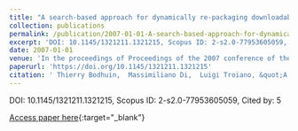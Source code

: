 ```yaml
---
title: "A search-based approach for dynamically re-packaging downloadable applications"
collection: publications
permalink: /publication/2007-01-01-A-search-based-approach-for-dynamically-re-packaging-downloadable-applications
excerpt: 'DOI: 10.1145/1321211.1321215, Scopus ID: 2-s2.0-77953605059, Cited by: 5'
date: 2007-01-01
venue: 'In the proceedings of Proceedings of the 2007 conference of the Centre for Advanced Studies on Collaborative Research, October 22-25, 2007, Richmond Hill, Ontario, Canada'
paperurl: 'https://doi.org/10.1145/1321211.1321215'
citation: ' Thierry Bodhuin,  Massimiliano Di,  Luigi Troiano, &quot;A search-based approach for dynamically re-packaging downloadable applications.&quot; In the proceedings of Proceedings of the 2007 conference of the Centre for Advanced Studies on Collaborative Research, October 22-25, 2007, Richmond Hill, Ontario, Canada, 2007.'
---
```

DOI: 10.1145/1321211.1321215, Scopus ID: 2-s2.0-77953605059, Cited by: 5

[Access paper here](https://doi.org/10.1145/1321211.1321215){:target="_blank"}
